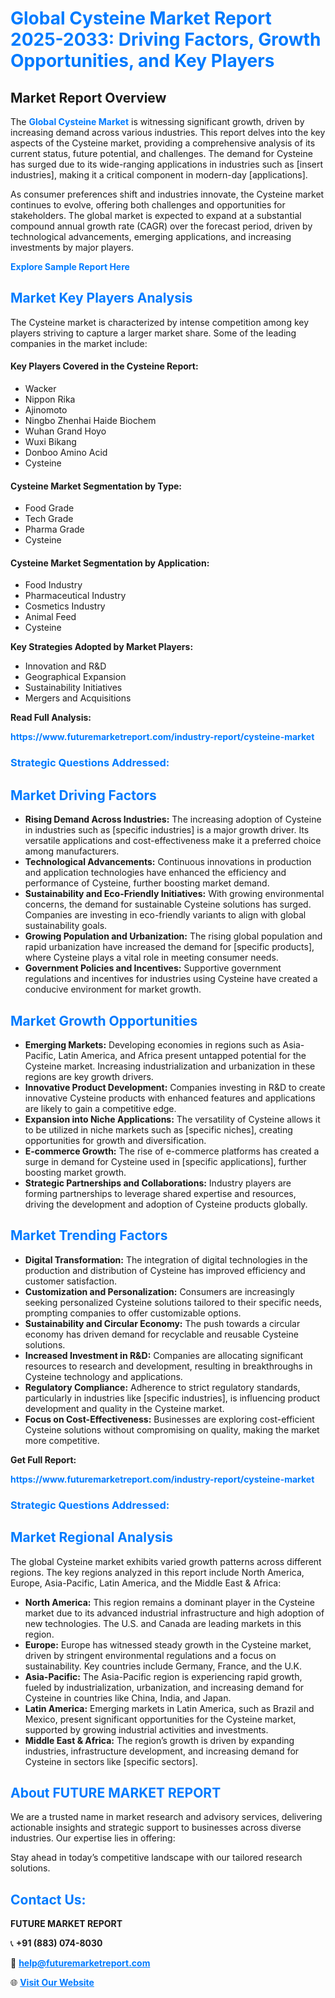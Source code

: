<h1 style="color: #007BFF;">Global Cysteine Market Report 2025-2033: Driving Factors, Growth Opportunities, and Key Players</h1>

<section id="overview">
<h2>Market Report Overview</h2>
<p>The <a href="https://www.futuremarketreport.com/industry-report/cysteine-market" style="color: #007BFF; text-decoration: none;"><strong>Global Cysteine Market</strong></a> is witnessing significant growth, driven by increasing demand across various industries. This report delves into the key aspects of the Cysteine market, providing a comprehensive analysis of its current status, future potential, and challenges. The demand for Cysteine has surged due to its wide-ranging applications in industries such as [insert industries], making it a critical component in modern-day [applications].</p>
<p>As consumer preferences shift and industries innovate, the Cysteine market continues to evolve, offering both challenges and opportunities for stakeholders. The global market is expected to expand at a substantial compound annual growth rate (CAGR) over the forecast period, driven by technological advancements, emerging applications, and increasing investments by major players.</p>
</section>

<section id="overview">
<p><a href="https://www.futuremarketreport.com/request-sample/reportId=107909" style="color: #007BFF; text-decoration: none;"><strong>Explore Sample Report Here</strong></a></p>
</section>

<section id="key-players">
<h2 style="color: #007BFF;">Market Key Players Analysis</h2>
<p>The Cysteine market is characterized by intense competition among key players striving to capture a larger market share. Some of the leading companies in the market include:</p>
<h4>Key Players Covered in the Cysteine Report:</h4>
<ul><li>Wacker</li><li>Nippon Rika</li><li>Ajinomoto</li><li>Ningbo Zhenhai Haide Biochem</li><li>Wuhan Grand Hoyo</li><li>Wuxi Bikang</li><li>Donboo Amino Acid</li><li>Cysteine</li></ul>
<h4>Cysteine Market Segmentation by Type:</h4>
<ul><li>Food Grade</li><li>Tech Grade</li><li>Pharma Grade</li><li>Cysteine</li></ul>

<h4>Cysteine Market Segmentation by Application:</h4>
<ul><li>Food Industry</li><li>Pharmaceutical Industry</li><li>Cosmetics Industry</li><li>Animal Feed</li><li>Cysteine</li></ul>
<p><strong>Key Strategies Adopted by Market Players:</strong></p>
<ul>
<li>Innovation and R&D</li>
<li>Geographical Expansion</li>
<li>Sustainability Initiatives</li>
<li>Mergers and Acquisitions</li>
</ul>
</section>

<section>
<p><strong>Read Full Analysis: </strong></p><a href="https://www.futuremarketreport.com/industry-report/cysteine-market" style="color: #007BFF; text-decoration: none;"><strong>https://www.futuremarketreport.com/industry-report/cysteine-market</strong></a>
<h3 style="color: #007BFF;">Strategic Questions Addressed:</h3>
</section>

<section id="driving-factors">
<h2 style="color: #007BFF;">Market Driving Factors</h2>
<ul>
<li><strong>Rising Demand Across Industries:</strong> The increasing adoption of Cysteine in industries such as [specific industries] is a major growth driver. Its versatile applications and cost-effectiveness make it a preferred choice among manufacturers.</li>
<li><strong>Technological Advancements:</strong> Continuous innovations in production and application technologies have enhanced the efficiency and performance of Cysteine, further boosting market demand.</li>
<li><strong>Sustainability and Eco-Friendly Initiatives:</strong> With growing environmental concerns, the demand for sustainable Cysteine solutions has surged. Companies are investing in eco-friendly variants to align with global sustainability goals.</li>
<li><strong>Growing Population and Urbanization:</strong> The rising global population and rapid urbanization have increased the demand for [specific products], where Cysteine plays a vital role in meeting consumer needs.</li>
<li><strong>Government Policies and Incentives:</strong> Supportive government regulations and incentives for industries using Cysteine have created a conducive environment for market growth.</li>
</ul>
</section>

<section id="growth-opportunities">
<h2 style="color: #007BFF;">Market Growth Opportunities</h2>
<ul>
<li><strong>Emerging Markets:</strong> Developing economies in regions such as Asia-Pacific, Latin America, and Africa present untapped potential for the Cysteine market. Increasing industrialization and urbanization in these regions are key growth drivers.</li>
<li><strong>Innovative Product Development:</strong> Companies investing in R&D to create innovative Cysteine products with enhanced features and applications are likely to gain a competitive edge.</li>
<li><strong>Expansion into Niche Applications:</strong> The versatility of Cysteine allows it to be utilized in niche markets such as [specific niches], creating opportunities for growth and diversification.</li>
<li><strong>E-commerce Growth:</strong> The rise of e-commerce platforms has created a surge in demand for Cysteine used in [specific applications], further boosting market growth.</li>
<li><strong>Strategic Partnerships and Collaborations:</strong> Industry players are forming partnerships to leverage shared expertise and resources, driving the development and adoption of Cysteine products globally.</li>
</ul>
</section>

<section id="trending-factors">
<h2 style="color: #007BFF;">Market Trending Factors</h2>
<ul>
<li><strong>Digital Transformation:</strong> The integration of digital technologies in the production and distribution of Cysteine has improved efficiency and customer satisfaction.</li>
<li><strong>Customization and Personalization:</strong> Consumers are increasingly seeking personalized Cysteine solutions tailored to their specific needs, prompting companies to offer customizable options.</li>
<li><strong>Sustainability and Circular Economy:</strong> The push towards a circular economy has driven demand for recyclable and reusable Cysteine solutions.</li>
<li><strong>Increased Investment in R&D:</strong> Companies are allocating significant resources to research and development, resulting in breakthroughs in Cysteine technology and applications.</li>
<li><strong>Regulatory Compliance:</strong> Adherence to strict regulatory standards, particularly in industries like [specific industries], is influencing product development and quality in the Cysteine market.</li>
<li><strong>Focus on Cost-Effectiveness:</strong> Businesses are exploring cost-efficient Cysteine solutions without compromising on quality, making the market more competitive.</li>
</ul>
</section>

<section>
<p><strong>Get Full Report: </strong></p><a href="https://www.futuremarketreport.com/industry-report/cysteine-market" style="color: #007BFF; text-decoration: none;"><strong>https://www.futuremarketreport.com/industry-report/cysteine-market</strong></a>
<h3 style="color: #007BFF;">Strategic Questions Addressed:</h3>
</section>


<section id="regional-analysis">
<h2 style="color: #007BFF;">Market Regional Analysis</h2>
<p>The global Cysteine market exhibits varied growth patterns across different regions. The key regions analyzed in this report include North America, Europe, Asia-Pacific, Latin America, and the Middle East & Africa:</p>
<ul>
<li><strong>North America:</strong> This region remains a dominant player in the Cysteine market due to its advanced industrial infrastructure and high adoption of new technologies. The U.S. and Canada are leading markets in this region.</li>
<li><strong>Europe:</strong> Europe has witnessed steady growth in the Cysteine market, driven by stringent environmental regulations and a focus on sustainability. Key countries include Germany, France, and the U.K.</li>
<li><strong>Asia-Pacific:</strong> The Asia-Pacific region is experiencing rapid growth, fueled by industrialization, urbanization, and increasing demand for Cysteine in countries like China, India, and Japan.</li>
<li><strong>Latin America:</strong> Emerging markets in Latin America, such as Brazil and Mexico, present significant opportunities for the Cysteine market, supported by growing industrial activities and investments.</li>
<li><strong>Middle East & Africa:</strong> The region’s growth is driven by expanding industries, infrastructure development, and increasing demand for Cysteine in sectors like [specific sectors].</li>
</ul>
</section>

<footer>
<h2 style="color: #007BFF;">About FUTURE MARKET REPORT</h2>
<p>We are a trusted name in market research and advisory services, delivering actionable insights and strategic support to businesses across diverse industries. Our expertise lies in offering:</p>

<p>Stay ahead in today’s competitive landscape with our tailored research solutions.</p>

<h2 style="color: #007BFF;">Contact Us:</h2>
<p><strong>FUTURE MARKET REPORT</strong></p>
<p>📞 <strong>+91 (883) 074-8030</strong></p>
<p>📧 <strong><a href="mailto:help@futuremarketreport.com" style="color: #007BFF;">help@futuremarketreport.com</a></strong></p>
<p>🌐 <strong><a href="https://www.futuremarketreport.com/" style="color: #007BFF;">Visit Our Website</a></strong></p>
</footer>